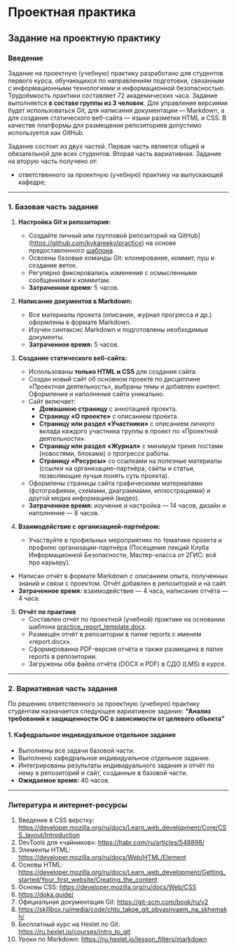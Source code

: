 # Проектная практика

## Задание на проектную практику

### Введение

Задание на проектную (учебную) практику разработано для студентов первого курса, обучающихся по направлениям подготовки, связанным с информационными технологиями и информационной безопасностью. Трудоёмкость практики составляет 72 академических часа. Задание выполняется **в составе группы из 3 человек**. Для управления версиями будет использоваться Git, для написания документации — Markdown, а для создания статического веб-сайта — языки разметки HTML и CSS. В качестве платформы для размещения репозиториев допустимо используется как GitHub.

Задание состоит из двух частей. Первая часть является общей и обязательной для всех студентов. Вторая часть вариативная. Задание на вторую часть получено от:

- ответственного за проектную (учебную) практику на выпускающей кафедре;

---

### 1. Базовая часть задания

1. **Настройка Git и репозитория:**
   - Создайте личный или групповой репозиторий на GitHub](https://github.com/kykareeky/practice) на основе предоставленного [шаблона](https://github.com/mospol/practice-2025-1).
   - Освоены базовые команды Git: клонирование, коммит, пуш и создание веток.
   - Регулярно фиксировались изменения с осмысленными сообщениями к коммитам.
   - **Затраченное время:** 5 часов.

2. **Написание документов в Markdown:**
   - Все материалы проекта (описание, журнал прогресса и др.) оформлены в формате Markdown.
   - Изучен синтаксис Markdown и подготовлены необходимые документы.
   - **Затраченное время:** 5 часов.

3. **Создание статического веб-сайта:**
   - Использованы **только HTML и CSS** для создания сайта.
   - Создан новый сайт об основном проекте по дисциплине «Проектная деятельность», выбраны темы и добавлен контент. Оформление и наполнение сайта уникально.
   - Сайт включает:
     - **Домашнюю страницу** с аннотацией проекта.
     - **Страницу «О проекте»** с описанием проекта.
     - **Страницу или раздел «Участники»** с описанием личного вклада каждого участника группы в проект по «Проектной деятельности».
     - **Страницу или раздел «Журнал»** с минимум тремя постами (новостями, блоками) о прогрессе работы.
     - **Страницу «Ресурсы»** со ссылками на полезные материалы (ссылки на организацию-партнёра, сайты и статьи, позволяющие лучше понять суть проекта).
   - Оформлены страницы сайта графическими материалами (фотографиями, схемами, диаграммами, иллюстрациями) и другой медиа информацией (видео).
   - **Затраченное время:** изучение и настройка — 14 часов, дизайн и наполнение — 8 часов.

4. **Взаимодействие с организацией-партнёром:**
   - Участвуйте в профильных мероприятиях по тематике проекта и профилю организации-партнёра (Посещение лекций Клуба Информационной Безопасности, Мастер-класса от 2ГИС: всё про карьеру).
  - Написан отчёт в формате Markdown с описанием опыта, полученных знаний и связи с проектом. Отчёт добавлен в репозиторий и на сайт.
   - **Затраченное время:** взаимодействие — 4 часа, написание отчёта — 4 часа.

5. **Отчёт по практике**
   - Составлен отчёт по проектной (учебной) практике на основании шаблона [practice_report_template.docx](reports/practice_report_template.docx).
   - Размещён отчёт в репозитории в папке reports с именем «report.docx».
   - Сформированна PDF-версия отчёта и также размещена в папке reports в репозитории.
   - Загружены оба файла отчёта (DOCX и PDF) в СДО (LMS) в курсе.

---

### 2. Вариативная часть задания

По решению ответственного за проектную (учебную) практику студентам назначается следующее вариативное задание: **"Анализ требований к защищенности ОС в зависимости от целевого объекта"**

#### 1. Кафедральное индивидуальное отдельное задание

- Выполнены все задачи базовой части.
- Выполнено кафедральное индивидуальное отдельное задание.
- Интегрированы результаты индивидуального задания и отчёт по нему в репозиторий и сайт, созданные в базовой части.
- **Ожидаемое время:** 40 часов.

---


### Литература и интернет-ресурсы

1. Введение в CSS верстку:
   https://developer.mozilla.org/ru/docs/Learn_web_development/Core/CSS_layout/Introduction
2. DevTools для «чайников»:
   https://habr.com/ru/articles/548898/
3. Элементы HTML:
   https://developer.mozilla.org/ru/docs/Web/HTML/Element
4. Основы HTML:
   https://developer.mozilla.org/ru/docs/Learn_web_development/Getting_started/Your_first_website/Creating_the_content
5. Основы CSS:
   https://developer.mozilla.org/ru/docs/Web/CSS
6. https://doka.guide/
7. Официальная документация Git:
   https://git-scm.com/book/ru/v2
8. https://skillbox.ru/media/code/chto_takoe_git_obyasnyaem_na_skhemakh/
9. Бесплатный курс на Hexlet по Git:
   https://ru.hexlet.io/courses/intro_to_git
10. Уроки по Markdown:
    https://ru.hexlet.io/lesson_filters/markdown
